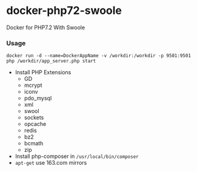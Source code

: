 # docker-php72-swoole
Docker for PHP7.2 With Swoole



### Usage

```
docker run -d --name=DockerAppName -v /workdir:/workdir -p 9501:9501 php /workdir/app_server.php start
```

* Install PHP Extensions
  * GD 
  * mcrypt
  * iconv
  * pdo_mysql
  * xml
  * swool
  * sockets
  * opcache
  * redis
  * bz2
  * bcmath
  * zip
* Install php-composer in `/usr/local/bin/composer`
* `apt-get` use 163.com mirrors

